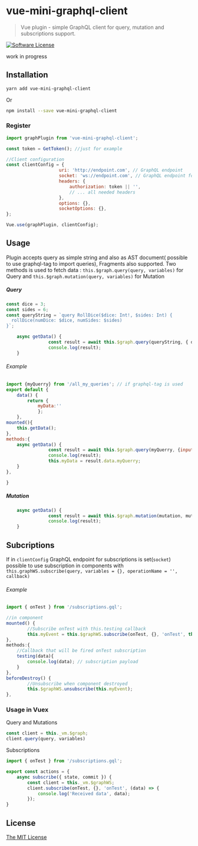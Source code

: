 # vue-mini-graphql-client

> Vue plugin  -  simple GraphQL client for query, mutation and subscriptions support.

[![Software License](https://img.shields.io/badge/license-MIT-brightgreen.svg?style=flat-square)](LICENSE)


work in progress
 
## Installation

```bash
yarn add vue-mini-graphql-client
```

Or

```bash
npm install --save vue-mini-graphql-client
```


### Register

```js
import graphPlugin from 'vue-mini-graphql-client';

const token = GetToken(); //just for example

//Client configuration
const clientConfig = {
                	uri: 'http://endpoint.com', // GraphQL endpoint
                 	socket: 'ws://endpoint.com', // GraphQL endpoint for subscriptions
                  	headers: {
                  		authorization: token || '',
                  		// ... all needed headers
                   	},
               	    options: {},
               	    socketOptions: {},
};

Vue.use(graphPlugin, clientConfig);
```


## Usage
Plugin accepts query as simple string and also as AST document( possible to use graphql-tag to import queries), Fragments also supported.
Two methods is used to fetch data :
`this.$graph.query(query, variables)` for Query and `this.$graph.mutation(query, variables)` for Mutation
##### Query
```js
const dice = 3;
const sides = 6;
const queryString = `query RollDice($dice: Int!, $sides: Int) {
  rollDice(numDice: $dice, numSides: $sides)
}`;

	async getData() {
                const result = await this.$graph.query(queryString, { dice, sides });
                console.log(result);
	}

```



###### Example
```js
import {myQuerry} from '/all_my_queries'; // if graphql-tag is used
export default {
	data() {
		return {
            myData:''
            };
    },
mounted(){
	this.getData();
},
methods:{
	async getData() {
                const result = await this.$graph.query(myQuerry, {input:{myVars:'someValue'}});
                console.log(result);
                this.myData = result.data.myQuerry;
	}
},

}
```
##### Mutation
```js
	async getData() {
                const result = await this.$graph.mutation(mutation, mutationVars);
                console.log(result);
	}
````



## Subcriptions
If in `clientConfig` GraphQL endpoint for subscriptions is set(`socket`) possible to use subscription in components 
with 
`this.graphWS.subscribe(query, variables = {}, operationName = '', callback)` 
###### Example
```js
import { onTest } from '/subscriptions.gql';

//in component
mounted() {
	    //Subscribe onTest with this.testing callback
	    this.myEvent = this.$graphWS.subscribe(onTest, {}, 'onTest', this.testing);
},
methods:{
	//Callback that will be fired onTest subscription
	testing(data){
		console.log(data); // subscription payload
	}
},
beforeDestroy() {
	    //Unsubscribe when component destroyed
		this.$graphWS.unsubscribe(this.myEvent); 
},

````
### Usage in Vuex

Query and Mutations
```js 
const client = this._vm.$graph;
client.query(query, variables)
```
Subscriptions
```js
import { onTest } from '/subscriptions.gql';

export const actions = {
	async subscribe({ state, commit }) {
		const client = this._vm.$graphWS;
		client.subscribe(onTest, {}, 'onTest', (data) => {
			console.log('Received data', data);
		});
}
```

## License

[The MIT License](http://opensource.org/licenses/MIT)
